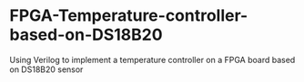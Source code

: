 # FPGA-Temperature-controller-based-on-DS18B20
Using Verilog to implement a temperature controller on a FPGA board based on DS18B20 sensor
